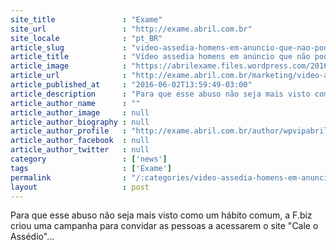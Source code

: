 ```yaml
---
site_title               : "Exame"
site_url                 : "http://exame.abril.com.br"
site_locale              : "pt_BR"
article_slug             : "video-assedia-homens-em-anuncio-que-nao-pode-ser-pulado"
article_title            : "Vídeo assedia homens em anúncio que não pode ser pulado"
article_image            : "https://abrilexame.files.wordpress.com/2016/09/size_960_16_9_acao-do-instituto-maria-da-penha.jpg?quality=70&strip=all&w=960"
article_url              : "http://exame.abril.com.br/marketing/video-assedia-homens-em-anuncio-que-nao-pode-ser-pulado/"
article_published_at     : "2016-06-02T13:59:49-03:00"
article_description      : "Para que esse abuso não seja mais visto como um hábito comum, a F.biz criou uma campanha para convidar as pessoas a acessarem o site 'Cale o Assédio'..."
article_author_name      : ""
article_author_image     : null
article_author_biography : null
article_author_profile   : "http://exame.abril.com.br/author/wpvipabril/"
article_author_facebook  : null
article_author_twitter   : null
category                 : ['news']
tags                     : ['Exame']
permalink                : "/:categories/video-assedia-homens-em-anuncio-que-nao-pode-ser-pulado/"
layout                   : post
---
```


Para que esse abuso não seja mais visto como um hábito comum, a F.biz criou uma campanha para convidar as pessoas a acessarem o site "Cale o Assédio"...
